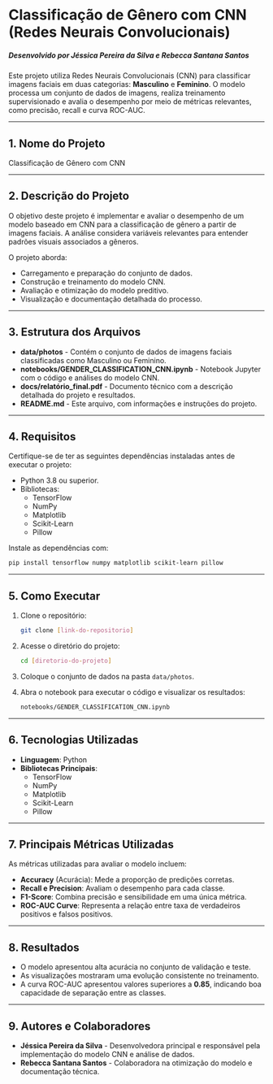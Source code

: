 
# Classificação de Gênero com CNN (Redes Neurais Convolucionais)

##### Desenvolvido por Jéssica Pereira da Silva e Rebecca Santana Santos

Este projeto utiliza Redes Neurais Convolucionais (CNN) para classificar imagens faciais em duas categorias: **Masculino** e **Feminino**. O modelo processa um conjunto de dados de imagens, realiza treinamento supervisionado e avalia o desempenho por meio de métricas relevantes, como precisão, recall e curva ROC-AUC.

---

## 1. Nome do Projeto
Classificação de Gênero com CNN

---

## 2. Descrição do Projeto
O objetivo deste projeto é implementar e avaliar o desempenho de um modelo baseado em CNN para a classificação de gênero a partir de imagens faciais. A análise considera variáveis relevantes para entender padrões visuais associados a gêneros.

O projeto aborda:
- Carregamento e preparação do conjunto de dados.
- Construção e treinamento do modelo CNN.
- Avaliação e otimização do modelo preditivo.
- Visualização e documentação detalhada do processo.

---

## 3. Estrutura dos Arquivos
- **data/photos** - Contém o conjunto de dados de imagens faciais classificadas como Masculino ou Feminino.
- **notebooks/GENDER_CLASSIFICATION_CNN.ipynb** - Notebook Jupyter com o código e análises do modelo CNN.
- **docs/relatório_final.pdf** - Documento técnico com a descrição detalhada do projeto e resultados.
- **README.md** - Este arquivo, com informações e instruções do projeto.

---

## 4. Requisitos
Certifique-se de ter as seguintes dependências instaladas antes de executar o projeto:
- Python 3.8 ou superior.
- Bibliotecas:
  - TensorFlow
  - NumPy
  - Matplotlib
  - Scikit-Learn
  - Pillow

Instale as dependências com:
```bash
pip install tensorflow numpy matplotlib scikit-learn pillow
```

---

## 5. Como Executar
1. Clone o repositório:
   ```bash
   git clone [link-do-repositorio]
   ```

2. Acesse o diretório do projeto:
   ```bash
   cd [diretorio-do-projeto]
   ```

3. Coloque o conjunto de dados na pasta `data/photos`.

4. Abra o notebook para executar o código e visualizar os resultados:
   ```bash
   notebooks/GENDER_CLASSIFICATION_CNN.ipynb
   ```

---

## 6. Tecnologias Utilizadas
- **Linguagem**: Python
- **Bibliotecas Principais**:
  - TensorFlow
  - NumPy
  - Matplotlib
  - Scikit-Learn
  - Pillow

---

## 7. Principais Métricas Utilizadas
As métricas utilizadas para avaliar o modelo incluem:
- **Accuracy** (Acurácia): Mede a proporção de predições corretas.
- **Recall e Precision**: Avaliam o desempenho para cada classe.
- **F1-Score**: Combina precisão e sensibilidade em uma única métrica.
- **ROC-AUC Curve**: Representa a relação entre taxa de verdadeiros positivos e falsos positivos.

---

## 8. Resultados
- O modelo apresentou alta acurácia no conjunto de validação e teste.
- As visualizações mostraram uma evolução consistente no treinamento.
- A curva ROC-AUC apresentou valores superiores a **0.85**, indicando boa capacidade de separação entre as classes.

---

## 9. Autores e Colaboradores
- **Jéssica Pereira da Silva** - Desenvolvedora principal e responsável pela implementação do modelo CNN e análise de dados.
- **Rebecca Santana Santos** - Colaboradora na otimização do modelo e documentação técnica.
